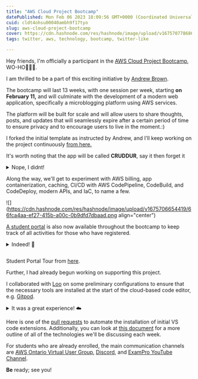 ```yaml
---
title: "AWS Cloud Project Bootcamp"
datePublished: Mon Feb 06 2023 18:09:56 GMT+0000 (Coordinated Universal Time)
cuid: cldt4ohsu00040ambh9f17tyo
slug: aws-cloud-project-bootcamp
cover: https://cdn.hashnode.com/res/hashnode/image/upload/v1675707786864/15a8d9eb-4376-461a-85d3-6e1367084b32.png
tags: twitter, aws, technology, bootcamp, twitter-like

---
```


Hey friends, I'm officially a participant in the [AWS Cloud Project Bootcamp](https://aws.cloudprojectbootcamp.com/), WO-HO🎉🎉🎉.

I am thrilled to be a part of this exciting initiative by [Andrew Brown](https://twitter.com/andrewbrown).

The bootcamp will last 13 weeks, with one session per week, starting **on February 11,** and will culminate with the development of a modern web application, specifically a microblogging platform using AWS services.

The platform will be built for scale and will allow users to share thoughts, posts, and updates that will seamlessly expire after a certain period of time to ensure privacy and to encourage users to live in the moment.:)

I forked the initial template as instructed by Andrew, and I'll keep working on the project continuously [from here.](https://github.com/yaya2devops/aws-cloud-project-bootcamp)

It's worth noting that the app will be called **CRUDDUR**, say it then forget it

<details>
<summary>
Nope, I didnt!</summary></details>

Along the way, we'll get to experiment with AWS billing, app containerization, caching, CI/CD with AWS CodePipeline, CodeBuild, and CodeDeploy, modern APIs, and IaC, to name a few.

![](https://cdn.hashnode.com/res/hashnode/image/upload/v1675706654419/66fca4aa-ef27-415b-a00c-0b9dfd7dbaad.png align="center")

[A student portal](https://student.cloudprojectbootcamp.com/) is also now available throughout the bootcamp to keep track of all activities for those who have registered.

<details>
<summary>
Indeed! 🚀<p></p>
</summary>
<img src="https://cdn.hashnode.com/res/hashnode/image/upload/v1675706814169/f33c09bd-5947-42b6-a74a-c0d37988c25f.png" />
</details>

Student Portal Tour from [here](https://github.com/yaya2devops/aws-cloud-project-bootcamp/blob/main/journal/student-portal.md#student-portal-tour).

Further, I had already begun working on supporting this project.

I collaborated with [Loo](https://twitter.com/loujaybee) on some preliminary configurations to ensure that the necessary tools are installed at the start of the cloud-based code editor, e.g. [Gitpod](https://www.gitpod.io/about).

<details>
<summary>
It was a great experience! ☁️
</summary>
<img src="https://cdn.hashnode.com/res/hashnode/image/upload/v1675705961795/cdf505e2-21e5-470d-89cc-855485f68cd6.jpeg" />
</details>



Here is one of the [pull requests](https://github.com/openupthecloud/open-cloud-dev-box/pull/20) to automate the installation of initial VS code extensions.
Additionally, you can look at [this document](https://docs.google.com/document/d/19XMyd5zCk7S9QT2q1_Cg-wvbnBwOge7EgzgvtVCgcz0) for a more outline of all of the technologies we'll be discussing each week.


For students who are already enrolled, the main communication channels are [AWS Ontario Virtual User Group](https://www.meetup.com/fr-FR/aws-ontario-virtual-user-group/), [Discord](https://discord.gg/qkbwvyRp), and [ExamPro YouTube Channel](https://www.youtube.com/c/ExamProChannel/videos).

**Be** ready; see you!